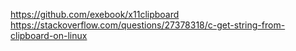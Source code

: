 https://github.com/exebook/x11clipboard
https://stackoverflow.com/questions/27378318/c-get-string-from-clipboard-on-linux
